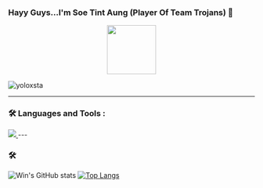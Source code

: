 ### Hayy Guys...I'm Soe Tint Aung (Player Of Team Trojans) 👋
<div id="header" align="center">
  <img src="https://media.giphy.com/media/M9gbBd9nbDrOTu1Mqx/giphy.gif" width="100"/>
</div>
<p align="left"> <img src="https://komarev.com/ghpvc/?username=yoloxsta&label=Profile%20views&color=0e75b6&style=flat" alt="yoloxsta" /> </p>



---

### :hammer_and_wrench: Languages and Tools :
<a href="https://skillicons.dev">
    <img src="https://skillicons.dev/icons?i=git,kubernetes,docker,aws,bash,ansible,terraform,vercel,azure,gitlab,githubactions,go,css,dynamodb,github,html,js,jenkins,prometheus,linux," />
  </a>
---

### :hammer_and_wrench:
![Win's GitHub stats](https://github-readme-stats.vercel.app/api?username=yoloxsta&&show_icons=true&theme=tokyonight&count_private=true)
[![Top Langs](https://github-readme-stats.vercel.app/api/top-langs/?username=yoloxsta&layout=compact&theme=vision-friendly-dark&bg_color=30,2c3e50,512DA8)](https://github.com/anuraghazra/github-readme-stats)
<!--
**yoloxsta/yoloxsta** is a ✨ _special_ ✨ repository because its `README.md` (this file) appears on your GitHub profile.

Here are some ideas to get you started:

- 🔭 I’m currently working on ...
- 🌱 I’m currently learning ...
- 👯 I’m looking to collaborate on ...
- 🤔 I’m looking for help with ...
- 💬 Ask me about ...
- 📫 How to reach me: ...
- 😄 Pronouns: ...
- ⚡ Fun fact: ...
-->
